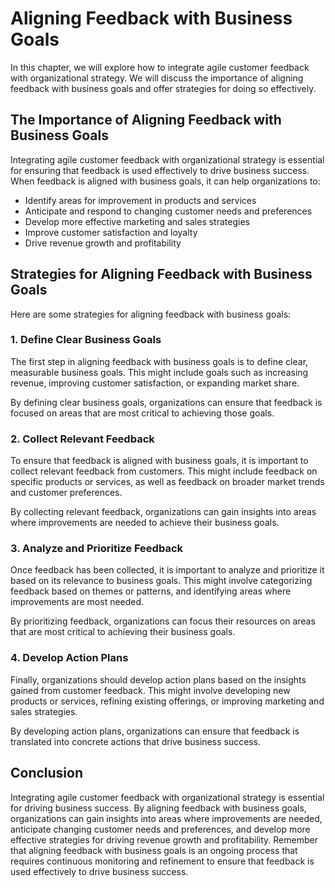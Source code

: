 # Aligning Feedback with Business Goals

In this chapter, we will explore how to integrate agile customer feedback with organizational strategy. We will discuss the importance of aligning feedback with business goals and offer strategies for doing so effectively.

The Importance of Aligning Feedback with Business Goals
-------------------------------------------------------

Integrating agile customer feedback with organizational strategy is essential for ensuring that feedback is used effectively to drive business success. When feedback is aligned with business goals, it can help organizations to:

* Identify areas for improvement in products and services
* Anticipate and respond to changing customer needs and preferences
* Develop more effective marketing and sales strategies
* Improve customer satisfaction and loyalty
* Drive revenue growth and profitability

Strategies for Aligning Feedback with Business Goals
----------------------------------------------------

Here are some strategies for aligning feedback with business goals:

### 1. Define Clear Business Goals

The first step in aligning feedback with business goals is to define clear, measurable business goals. This might include goals such as increasing revenue, improving customer satisfaction, or expanding market share.

By defining clear business goals, organizations can ensure that feedback is focused on areas that are most critical to achieving those goals.

### 2. Collect Relevant Feedback

To ensure that feedback is aligned with business goals, it is important to collect relevant feedback from customers. This might include feedback on specific products or services, as well as feedback on broader market trends and customer preferences.

By collecting relevant feedback, organizations can gain insights into areas where improvements are needed to achieve their business goals.

### 3. Analyze and Prioritize Feedback

Once feedback has been collected, it is important to analyze and prioritize it based on its relevance to business goals. This might involve categorizing feedback based on themes or patterns, and identifying areas where improvements are most needed.

By prioritizing feedback, organizations can focus their resources on areas that are most critical to achieving their business goals.

### 4. Develop Action Plans

Finally, organizations should develop action plans based on the insights gained from customer feedback. This might involve developing new products or services, refining existing offerings, or improving marketing and sales strategies.

By developing action plans, organizations can ensure that feedback is translated into concrete actions that drive business success.

Conclusion
----------

Integrating agile customer feedback with organizational strategy is essential for driving business success. By aligning feedback with business goals, organizations can gain insights into areas where improvements are needed, anticipate changing customer needs and preferences, and develop more effective strategies for driving revenue growth and profitability. Remember that aligning feedback with business goals is an ongoing process that requires continuous monitoring and refinement to ensure that feedback is used effectively to drive business success.

